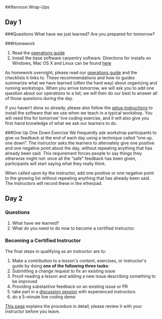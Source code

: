 #Afternoon Wrap-Ups

## Day 1

###Questions
What have we just learned?
Are you prepared for tomorrow?

###Homework 
1. Read the [operations guide](https://software-carpentry.org/workshops/operations/)
2. Install the base software carpentry software. Directions for installs on Windows, Mac OS X and Linux can be found [here](http://swcarpentry.github.io/workshop-template/)

As homework overnight, please read our [operations guide](https://software-carpentry.org/workshops/operations/) and the checklists it links to. These recommendations and how-to guides summarize what we have learned (often the hard way) about organizing and running workshops. When you arrive tomorrow, we will ask you to add one question about our operations to a list; we will then do our best to answer all of those questions during the day.

If you haven’t done so already, please also follow the [setup instructions](http://swcarpentry.github.io/workshop-template/) to install the software that we use when we teach in a typical workshop. You will need this for tomorrow’ live coding exercise, and it will also give you first-hand knowledge of what we ask our learners to do.

###One Up One Down Exercise
We frequently ask workshop participants to give us feedback at the end of each day using a technique called “one up, one down”. The instructor asks the learners to alternately give one positive and one negative point about the day, without repeating anything that has already been said. This requirement forces people to say things they otherwise might not: once all the “safe” feedback has been given, participants will start saying what they really think.

When called upon by the instructor, add one positive or one negative point to the growing list without repeating anything that has already been said. The instructors will record these in the etherpad. 

## Day 2

### Questions
1. What have we learned?
2. What do you need to do now to become a certified instructor. 

### Becoming a Certified Instructor

The final steps in qualifying as an instructor are to:
 
1. Make a contribution to a lesson's content, exercises, or instructor's guide by doing **one of the following three tasks**:
  1. Submitting a change request to fix an existing issue
  2. Proof-reading a lesson and adding a new issue describing something to be improved
  3. Providing substantive feedback on an existing issue or PR
2. take part in a [discussion session](http://pad.software-carpentry.org/instructor-discussion) with experienced instructors
3.  do a 5-minute live coding demo


[This page](http://swcarpentry.github.io/instructor-training/checkout/) explains the procedure in detail; please review it with your instructor before you leave.
